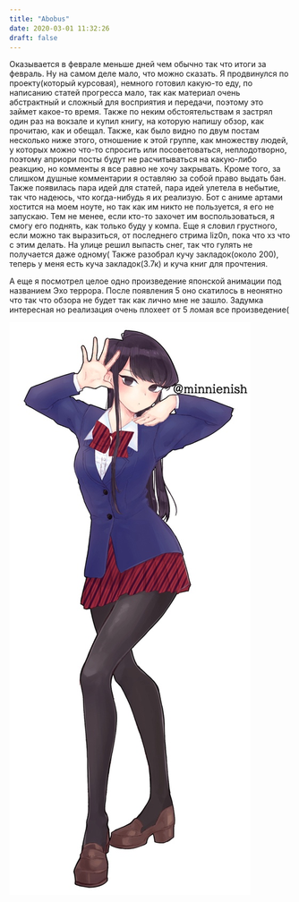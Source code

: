```yaml
---
title: "Abobus"
date: 2020-03-01 11:32:26
draft: false
---
```


Оказывается в феврале меньше дней чем обычно так что итоги за февраль. Ну на самом деле мало, что можно сказать. Я продвинулся по проекту(который курсовая), немного готовил какую-то еду, по написанию статей прогресса мало, так как материал очень абстрактный и сложный для восприятия и передачи, поэтому это займет какое-то время. Также по неким обстоятельствам я застрял один раз на вокзале и купил книгу, на которую напишу обзор, как прочитаю, как и обещал. Также, как было видно по двум постам несколько ниже этого, отношение к этой группе, как множеству людей, у которых можно что-то спросить или посоветоваться, неплодотворно, поэтому априори посты будут не расчитываться на какую-либо реакцию, но комменты я все равно не хочу закрывать. Кроме того, за слишком душные комментарии я оставляю за собой право выдать бан. Также появилась пара идей для статей, пара идей улетела в небытие, так что надеюсь, что когда-нибудь я их реализую. Бот с аниме артами хостится на моем ноуте, но так как им никто не пользуется, я его не запускаю. Тем не менее, если кто-то захочет им воспользоваться, я смогу его поднять, как только буду у компа. Еще я словил грустного, если можно так выразиться, от последнего стрима liz0n, пока что хз что с этим делать. На улице решил выпасть снег, так что гулять не получается даже одному( Также разобрал кучу закладок(около 200), теперь у меня есть куча закладок(3.7к) и куча книг для прочтения.

А еще я посмотрел целое одно произведение японской анимации под названием Эхо террора. После появления 5 оно скатилось в неонятно что так что обзора не будет так как лично мне не зашло. Задумка интересная но реализация очень плохеет от 5 ломая все произведение(

![](/img/vk/7G7acxGF18A.jpg)
